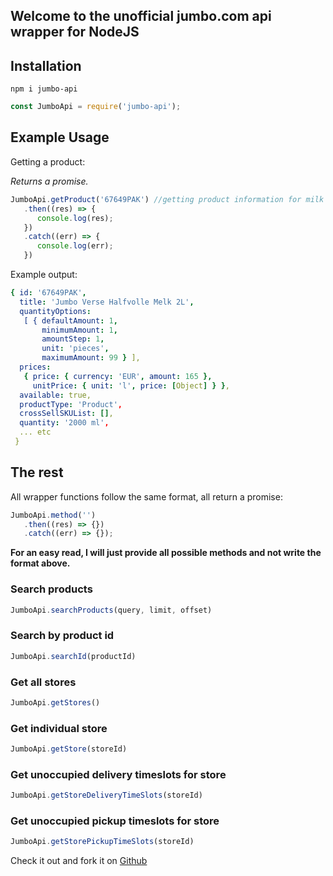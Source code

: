 
## Welcome to the unofficial jumbo.com api wrapper for NodeJS

## Installation

```npm
npm i jumbo-api
```

```javascript
const JumboApi = require('jumbo-api');
```

## Example Usage

Getting a product:

*Returns a promise.*

```javascript
JumboApi.getProduct('67649PAK') //getting product information for milk
   .then((res) => {
      console.log(res);
   })
   .catch((err) => {
      console.log(err);
   })
```

Example output:

```yaml
{ id: '67649PAK',
  title: 'Jumbo Verse Halfvolle Melk 2L',
  quantityOptions:
   [ { defaultAmount: 1,
       minimumAmount: 1,
       amountStep: 1,
       unit: 'pieces',
       maximumAmount: 99 } ],
  prices:
   { price: { currency: 'EUR', amount: 165 },
     unitPrice: { unit: 'l', price: [Object] } },
  available: true,
  productType: 'Product',
  crossSellSKUList: [],
  quantity: '2000 ml',
  ... etc
 }
```

## The rest

All wrapper functions follow the same format, all return a promise:

```javascript
JumboApi.method('')
   .then((res) => {})
   .catch((err) => {});
```

**For an easy read, I will just provide all possible methods and not write the format above.**

### Search products

```Javascript
JumboApi.searchProducts(query, limit, offset)
```

### Search by product id

```Javascript
JumboApi.searchId(productId)
```

### Get all stores

```Javascript
JumboApi.getStores()
```

### Get individual store

```Javascript
JumboApi.getStore(storeId)
```

### Get unoccupied delivery timeslots for store

```Javascript
JumboApi.getStoreDeliveryTimeSlots(storeId)
```

### Get unoccupied pickup timeslots for store

```Javascript
JumboApi.getStorePickupTimeSlots(storeId)
```

Check it out and fork it on [Github](https://github.com/niekh1234/jumbo-api)

